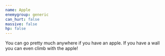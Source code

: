 ```yaml
---
name: Apple
enemygroup: generic
can_hurt: false
massive: false
hp: false
---
```


You can go pretty much anywhere if you have an apple. If you have a wall you can even climb with the apple!
